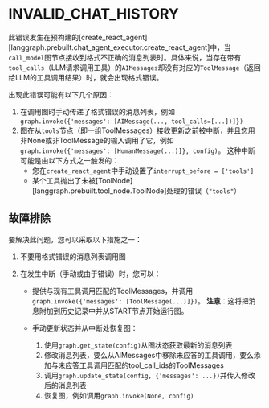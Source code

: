 # INVALID_CHAT_HISTORY

此错误发生在预构建的[create_react_agent][langgraph.prebuilt.chat_agent_executor.create_react_agent]中，当`call_model`图节点接收到格式不正确的消息列表时。具体来说，当存在带有`tool_calls`（LLM请求调用工具）的`AIMessages`却没有对应的`ToolMessage`（返回给LLM的工具调用结果）时，就会出现格式错误。

出现此错误可能有以下几个原因：

1. 在调用图时手动传递了格式错误的消息列表，例如`graph.invoke({'messages': [AIMessage(..., tool_calls=[...])]})`
2. 图在从`tools`节点（即一组ToolMessages）接收更新之前被中断，并且您用非None或非ToolMessage的输入调用了它，例如`graph.invoke({'messages': [HumanMessage(...)]}, config)`。
   这种中断可能是由以下方式之一触发的：
     - 您在`create_react_agent`中手动设置了`interrupt_before = ['tools']`
     - 某个工具抛出了未被[ToolNode][langgraph.prebuilt.tool_node.ToolNode]处理的错误（`"tools"`）

## 故障排除

要解决此问题，您可以采取以下措施之一：

1. 不要用格式错误的消息列表调用图
2. 在发生中断（手动或由于错误）时，您可以：

    - 提供与现有工具调用匹配的ToolMessages，并调用`graph.invoke({'messages': [ToolMessage(...)]})`。
    **注意**：这将把消息附加到历史记录中并从START节点开始运行图。
    - 手动更新状态并从中断处恢复图：

        1. 使用`graph.get_state(config)`从图状态获取最新的消息列表
        2. 修改消息列表，要么从AIMessages中移除未应答的工具调用，要么添加与未应答工具调用匹配的tool_call_ids的ToolMessages
        3. 调用`graph.update_state(config, {'messages': ...})`并传入修改后的消息列表
        4. 恢复图，例如调用`graph.invoke(None, config)`